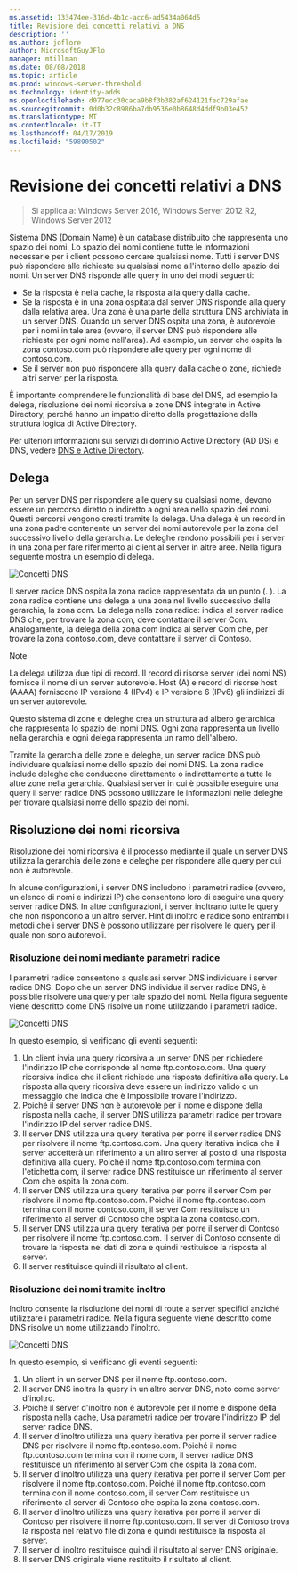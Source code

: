 ```yaml
---
ms.assetid: 133474ee-316d-4b1c-acc6-ad5434a064d5
title: Revisione dei concetti relativi a DNS
description: ''
ms.author: joflore
author: MicrosoftGuyJFlo
manager: mtillman
ms.date: 08/08/2018
ms.topic: article
ms.prod: windows-server-threshold
ms.technology: identity-adds
ms.openlocfilehash: d077ecc30caca9b8f3b382af624121fec729afae
ms.sourcegitcommit: 0d0b32c8986ba7db9536e0b8648d4ddf9b03e452
ms.translationtype: MT
ms.contentlocale: it-IT
ms.lasthandoff: 04/17/2019
ms.locfileid: "59890502"
---
```

# <a name="reviewing-dns-concepts"></a>Revisione dei concetti relativi a DNS

>Si applica a: Windows Server 2016, Windows Server 2012 R2, Windows Server 2012

Sistema DNS (Domain Name) è un database distribuito che rappresenta uno spazio dei nomi. Lo spazio dei nomi contiene tutte le informazioni necessarie per i client possono cercare qualsiasi nome. Tutti i server DNS può rispondere alle richieste su qualsiasi nome all'interno dello spazio dei nomi. Un server DNS risponde alle query in uno dei modi seguenti:  
  
- Se la risposta è nella cache, la risposta alla query dalla cache.  
- Se la risposta è in una zona ospitata dal server DNS risponde alla query dalla relativa area. Una zona è una parte della struttura DNS archiviata in un server DNS. Quando un server DNS ospita una zona, è autorevole per i nomi in tale area (ovvero, il server DNS può rispondere alle richieste per ogni nome nell'area). Ad esempio, un server che ospita la zona contoso.com può rispondere alle query per ogni nome di contoso.com.  
- Se il server non può rispondere alla query dalla cache o zone, richiede altri server per la risposta.  

È importante comprendere le funzionalità di base del DNS, ad esempio la delega, risoluzione dei nomi ricorsiva e zone DNS integrate in Active Directory, perché hanno un impatto diretto della progettazione della struttura logica di Active Directory.  
  
Per ulteriori informazioni sui servizi di dominio Active Directory (AD DS) e DNS, vedere [DNS e Active Directory](../../ad-ds/plan/DNS-and-AD-DS.md).  
  
## <a name="delegation"></a>Delega

Per un server DNS per rispondere alle query su qualsiasi nome, devono essere un percorso diretto o indiretto a ogni area nello spazio dei nomi. Questi percorsi vengono creati tramite la delega. Una delega è un record in una zona padre contenente un server dei nomi autorevole per la zona del successivo livello della gerarchia. Le deleghe rendono possibili per i server in una zona per fare riferimento ai client al server in altre aree. Nella figura seguente mostra un esempio di delega.  
  
![Concetti DNS](../../media/Reviewing-DNS-Concepts/0c24b576-d41a-4e5d-ad3d-6be81e095835.gif)  
  
Il server radice DNS ospita la zona radice rappresentata da un punto (. ). La zona radice contiene una delega a una zona nel livello successivo della gerarchia, la zona com. La delega nella zona radice: indica al server radice DNS che, per trovare la zona com, deve contattare il server Com. Analogamente, la delega della zona com indica al server Com che, per trovare la zona contoso.com, deve contattare il server di Contoso.  
  
> [!NOTE]  
> La delega utilizza due tipi di record. Il record di risorse server (dei nomi NS) fornisce il nome di un server autorevole. Host (A) e record di risorse host (AAAA) forniscono IP versione 4 (IPv4) e IP versione 6 (IPv6) gli indirizzi di un server autorevole.  
  
Questo sistema di zone e deleghe crea un struttura ad albero gerarchica che rappresenta lo spazio dei nomi DNS. Ogni zona rappresenta un livello nella gerarchia e ogni delega rappresenta un ramo dell'albero.  
  
Tramite la gerarchia delle zone e deleghe, un server radice DNS può individuare qualsiasi nome dello spazio dei nomi DNS. La zona radice include deleghe che conducono direttamente o indirettamente a tutte le altre zone nella gerarchia. Qualsiasi server in cui è possibile eseguire una query il server radice DNS possono utilizzare le informazioni nelle deleghe per trovare qualsiasi nome dello spazio dei nomi.  
  
## <a name="recursive-name-resolution"></a>Risoluzione dei nomi ricorsiva

Risoluzione dei nomi ricorsiva è il processo mediante il quale un server DNS utilizza la gerarchia delle zone e deleghe per rispondere alle query per cui non è autorevole.  
  
In alcune configurazioni, i server DNS includono i parametri radice (ovvero, un elenco di nomi e indirizzi IP) che consentono loro di eseguire una query server radice DNS. In altre configurazioni, i server inoltrano tutte le query che non rispondono a un altro server. Hint di inoltro e radice sono entrambi i metodi che i server DNS è possono utilizzare per risolvere le query per il quale non sono autorevoli.  
  
### <a name="resolving-names-by-using-root-hints"></a>Risoluzione dei nomi mediante parametri radice

I parametri radice consentono a qualsiasi server DNS individuare i server radice DNS. Dopo che un server DNS individua il server radice DNS, è possibile risolvere una query per tale spazio dei nomi. Nella figura seguente viene descritto come DNS risolve un nome utilizzando i parametri radice.  
  
![Concetti DNS](../../media/Reviewing-DNS-Concepts/1c044845-b104-4262-a7af-474ba3558a85.gif)  
  
In questo esempio, si verificano gli eventi seguenti:  
  
1. Un client invia una query ricorsiva a un server DNS per richiedere l'indirizzo IP che corrisponde al nome ftp.contoso.com. Una query ricorsiva indica che il client richiede una risposta definitiva alla query. La risposta alla query ricorsiva deve essere un indirizzo valido o un messaggio che indica che è Impossibile trovare l'indirizzo.  
2. Poiché il server DNS non è autorevole per il nome e dispone della risposta nella cache, il server DNS utilizza parametri radice per trovare l'indirizzo IP del server radice DNS.  
3. Il server DNS utilizza una query iterativa per porre il server radice DNS per risolvere il nome ftp.contoso.com. Una query iterativa indica che il server accetterà un riferimento a un altro server al posto di una risposta definitiva alla query. Poiché il nome ftp.contoso.com termina con l'etichetta com, il server radice DNS restituisce un riferimento al server Com che ospita la zona com.  
4. Il server DNS utilizza una query iterativa per porre il server Com per risolvere il nome ftp.contoso.com. Poiché il nome ftp.contoso.com termina con il nome contoso.com, il server Com restituisce un riferimento al server di Contoso che ospita la zona contoso.com.  
5. Il server DNS utilizza una query iterativa per porre il server di Contoso per risolvere il nome ftp.contoso.com. Il server di Contoso consente di trovare la risposta nei dati di zona e quindi restituisce la risposta al server.  
6. Il server restituisce quindi il risultato al client.  
  
### <a name="resolving-names-by-using-forwarding"></a>Risoluzione dei nomi tramite inoltro

Inoltro consente la risoluzione dei nomi di route a server specifici anziché utilizzare i parametri radice. Nella figura seguente viene descritto come DNS risolve un nome utilizzando l'inoltro.  
  
![Concetti DNS](../../media/Reviewing-DNS-Concepts/05bc2eb0-1033-4e53-ae30-244fa247d000.gif)  
  
In questo esempio, si verificano gli eventi seguenti:  
  
1. Un client in un server DNS per il nome ftp.contoso.com.  
2. Il server DNS inoltra la query in un altro server DNS, noto come server d'inoltro.  
3. Poiché il server d'inoltro non è autorevole per il nome e dispone della risposta nella cache, Usa parametri radice per trovare l'indirizzo IP del server radice DNS.  
4. Il server d'inoltro utilizza una query iterativa per porre il server radice DNS per risolvere il nome ftp.contoso.com. Poiché il nome ftp.contoso.com termina con il nome com, il server radice DNS restituisce un riferimento al server Com che ospita la zona com.  
5. Il server d'inoltro utilizza una query iterativa per porre il server Com per risolvere il nome ftp.contoso.com. Poiché il nome ftp.contoso.com termina con il nome contoso.com, il server Com restituisce un riferimento al server di Contoso che ospita la zona contoso.com.  
6. Il server d'inoltro utilizza una query iterativa per porre il server di Contoso per risolvere il nome ftp.contoso.com. Il server di Contoso trova la risposta nel relativo file di zona e quindi restituisce la risposta al server.  
7. Il server di inoltro restituisce quindi il risultato al server DNS originale.  
8. Il server DNS originale viene restituito il risultato al client.  
